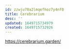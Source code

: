 ```yaml
---
id: zzwju78a2lmqefhoz7y4nf0
title: Cerebrarium
desc: ''
updated: 1649715734979
created: 1649715732926
---
```


https://cerebrarium.garden/
